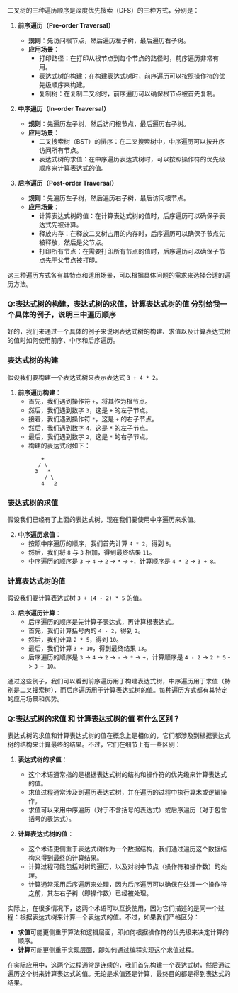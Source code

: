 
二叉树的三种遍历顺序是深度优先搜索（DFS）的三种方式，分别是：
1. **前序遍历（Pre-order Traversal）**
    - **规则**：先访问根节点，然后遍历左子树，最后遍历右子树。
    - **应用场景**：
        - 打印路径：在打印从根节点到每个节点的路径时，前序遍历非常有用。
        - 表达式树的构建：在构建表达式树时，前序遍历可以按照操作符的优先级顺序来构建。
        - 复制树：在复制二叉树时，前序遍历可以确保根节点被首先复制。

2. **中序遍历（In-order Traversal）**
    - **规则**：先遍历左子树，然后访问根节点，最后遍历右子树。
    - **应用场景**：
        - 二叉搜索树（BST）的排序：在二叉搜索树中，中序遍历可以按升序访问所有节点。
        - 表达式树的求值：在中序遍历表达式树时，可以按照操作符的优先级顺序来计算表达式的值。

3. **后序遍历（Post-order Traversal）**
    - **规则**：先遍历左子树，然后遍历右子树，最后访问根节点。
    - **应用场景**：
        - 计算表达式树的值：在计算表达式树的值时，后序遍历可以确保子表达式先被计算。
        - 释放内存：在释放二叉树占用的内存时，后序遍历可以确保子节点先被释放，然后是父节点。
        - 打印所有节点：在需要打印所有节点的值时，后序遍历可以确保子节点先于父节点被打印。

这三种遍历方式各有其特点和适用场景，可以根据具体问题的需求来选择合适的遍历方法。


### Q:表达式树的构建，表达式树的求值，计算表达式树的值 分别给我一个具体的例子，说明三中遍历顺序
好的，我们来通过一个具体的例子来说明表达式树的构建、求值以及计算表达式树的值时如何使用前序、中序和后序遍历。

### 表达式树的构建

假设我们要构建一个表达式树来表示表达式 `3 + 4 * 2`。

1. **前序遍历构建**：
    - 首先，我们遇到操作符 `+`，将其作为根节点。
    - 然后，我们遇到数字 `3`，这是 `+` 的左子节点。
    - 接着，我们遇到操作符 `*`，这是 `+` 的右子节点。
    - 然后，我们遇到数字 `4`，这是 `*` 的左子节点。
    - 最后，我们遇到数字 `2`，这是 `*` 的右子节点。
    - 构建的表达式树如下：
      ```
          +
         / \
        3   *
           / \
          4   2
      ```

### 表达式树的求值

假设我们已经有了上面的表达式树，现在我们要使用中序遍历来求值。

2. **中序遍历求值**：
    - 按照中序遍历的顺序，我们首先计算 `4 * 2`，得到 `8`。
    - 然后，我们将 `8` 与 `3` 相加，得到最终结果 `11`。
    - 中序遍历的顺序是 `3` -> `4` -> `2` -> `*` -> `+`，计算顺序是 `4 * 2` -> `3 + 8`。

### 计算表达式树的值

假设我们要计算表达式树 `3 + (4 - 2) * 5` 的值。

3. **后序遍历计算**：
    - 后序遍历的顺序是先计算子表达式，再计算根表达式。
    - 首先，我们计算括号内的 `4 - 2`，得到 `2`。
    - 然后，我们计算 `2 * 5`，得到 `10`。
    - 最后，我们计算 `3 + 10`，得到最终结果 `13`。
    - 后序遍历的顺序是 `3` -> `4` -> `2` -> `-` -> `*` -> `+`，计算顺序是 `4 - 2` -> `2 * 5` -> `3 + 10`。

通过这些例子，我们可以看到前序遍历用于构建表达式树，中序遍历用于求值（特别是二叉搜索树），而后序遍历用于计算表达式树的值。每种遍历方式都有其特定的应用场景和优势。


### Q:表达式树的求值 和 计算表达式树的值 有什么区别？
表达式树的求值和计算表达式树的值在概念上是相似的，它们都涉及到根据表达式树的结构来计算最终的结果。不过，它们在细节上有一些区别：

1. **表达式树的求值**：
    - 这个术语通常指的是根据表达式树的结构和操作符的优先级来计算表达式的值。
    - 求值过程通常涉及到遍历表达式树，并在遍历的过程中执行算术或逻辑操作。
    - 求值可以采用中序遍历（对于不含括号的表达式）或后序遍历（对于包含括号的表达式）。

2. **计算表达式树的值**：
    - 这个术语更侧重于表达式树作为一个数据结构，我们通过遍历这个数据结构来得到最终的计算结果。
    - 计算过程可能包括对树的遍历，以及对树中节点（操作符和操作数）的处理。
    - 计算通常采用后序遍历来处理，因为后序遍历可以确保在处理一个操作符之前，其左右子树（即操作数）已经被处理。

实际上，在很多情况下，这两个术语可以互换使用，因为它们描述的是同一个过程：根据表达式树来计算一个表达式的值。不过，如果我们严格区分：

- **求值**可能更侧重于算法和逻辑层面，即如何根据操作符的优先级来决定计算的顺序。
- **计算**可能更侧重于实现层面，即如何通过编程实现这个求值过程。

在实际应用中，这两个过程通常是连续的，我们首先构建一个表达式树，然后通过遍历这个树来计算表达式的值。无论是求值还是计算，最终目的都是得到表达式的结果。

